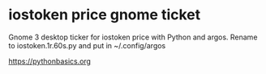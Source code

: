 # iostoken price gnome ticket 

Gnome 3 desktop ticker for iostoken price with Python and argos. Rename to iostoken.1r.60s.py and put in ~/.config/argos

https://pythonbasics.org
